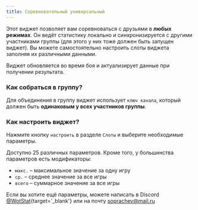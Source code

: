 ```yaml
---
title: Соревновательный универсальный
---
```


Этот виджет позволяет вам соревноваться с друзьями в **любых режимах**. Он ведёт статистику локально и синхронизируется с другими участниками группы (для этого у них тоже должен быть запущен виджет). Вы можете самостоятельно настроить слоты виджета заполняя их различными данными.

Виджет обновляется во время боя и актуализирует данные при получении результата.

### Как собраться в группу?
Для объединения в группу виджет использует `ключ канала`, который должен быть **одинаковым у всех участников группы**.


### Как настроить виджет?
Нажмите кнопку `настроить` в разделе `Слоты` и выберите необходимые параметры.

Доступно 25 различных параметров. Кроме того, у большинства параметров есть модификаторы: 
- `макс.` – максимальное значение за одну игру
- `ср.` – среднее значение за все игры
- `всего` – суммарное значение за все игры


Если вы хотите ещё параметры, можете написать в Discord [@WotStat](https://discord.com/invite/7K8W9JE6xU){target='_blank'} или на почту [soprachev@mail.ru](mailto:soprachev@mail.ru)
